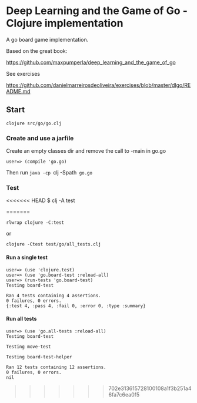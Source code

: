# Deep Learning and the Game of Go - Clojure implementation

A go board game implementation.

Based on the great book:

https://github.com/maxpumperla/deep_learning_and_the_game_of_go

See exercises

https://github.com/danielmarreirosdeoliveira/exercises/blob/master/dlgo/README.md

## Start

```
clojure src/go/go.clj
```

### Create and use a jarfile


Create an empty classes dir and remove the call to -main in go.go

```
user=> (compile 'go.go)
```

Then run `java -cp `clj -Spath` go.go`

### Test

<<<<<<< HEAD
    $ clj -A test
    
=======
```
rlwrap clojure -C:test
```

or

```
clojure -Ctest test/go/all_tests.clj
```

#### Run a single test

```
user=> (use 'clojure.test)
user=> (use 'go.board-test :reload-all)
user=> (run-tests 'go.board-test)
Testing board-test

Ran 4 tests containing 4 assertions.
0 failures, 0 errors.
{:test 4, :pass 4, :fail 0, :error 0, :type :summary}
```

#### Run all tests

```
user=> (use 'go.all-tests :reload-all)
Testing board-test

Testing move-test

Testing board-test-helper

Ran 12 tests containing 12 assertions.
0 failures, 0 errors.
nil
```
>>>>>>> 702e313615728100108a1f3b251a46fa7c6ea0f5
